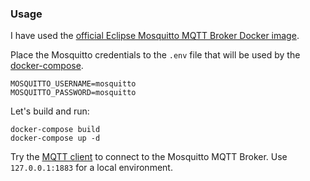 ### Usage

I have used the [official Eclipse Mosquitto MQTT Broker Docker image](https://hub.docker.com/_/eclipse-mosquitto/).

Place the Mosquitto credentials to the `.env` file that will be used by the [docker-compose](https://docs.docker.com/compose/).

```
MOSQUITTO_USERNAME=mosquitto
MOSQUITTO_PASSWORD=mosquitto
```

Let's build and run:

```
docker-compose build
docker-compose up -d
```

Try the [MQTT client](http://mqttfx.org/) to connect to the Mosquitto MQTT Broker. Use `127.0.0.1:1883` for a local environment.
